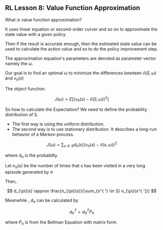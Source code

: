 ## RL Lesson 8: Value Function Approximation

What is value function approximation?

It uses linear equation or second-order curver and so on to approximate the state value with a given policy.

Then if the result is accurate enough, then the estimated state value can be used to calculate the action value and so to do the policy improvement step.

The approximation equation's parameters are denoted as parameter vector namely the $\omega$.

Our goal is to find an optimal $\omega$ to minimize the differences bewteen $\hat{v}(S,\omega)$ and $v_{\pi}(s)$ 

The object function:

$$
J(\omega) = E[(v_{\pi}(s) - \hat{v}(S,\omega))^2]
$$

So how to calculate the Expectation? We need to define the probability distribution of S.

* The first way is using the uniform distribution.
* The second way is to use stationary distribution.
  It describes a long-run behavior of a Markov-process.

$$
J(\omega) = \sum_{s \in S} d_{\pi}(s) (v_{\pi}(s) - \hat{v}(s,\omega))^2
$$

where $d_{\pi}$ is the probabilty.

Let $n_{\pi}(s)$ be the number of times that s has been visited in a very long episode generated by $\pi$

Then,

$$
d_{\pi}(s) \approx \frac{n_{\pi}(s)}{\sum_{s^{ '} \in S} n_{\pi}(s^{ '})}
$$

Meanwhile , $d_{\pi}$ can be calculated by

$$
d_{\pi}^T = d_{\pi}^T P_{\pi}
$$

where $P_{\pi}$ is from the Bellman Equation with matrix form.



